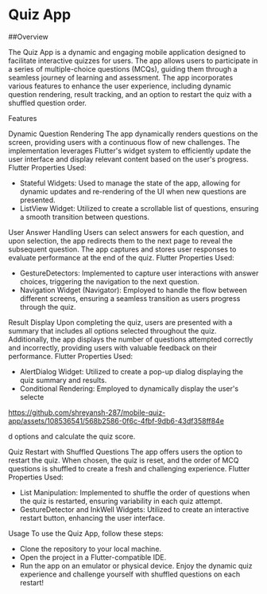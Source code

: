 # Quiz App
##Overview

The Quiz App is a dynamic and engaging mobile application designed to facilitate interactive quizzes for users. The app allows users to participate in a series of multiple-choice questions (MCQs), guiding them through a seamless journey of learning and assessment. The app incorporates various features to enhance the user experience, including dynamic question rendering, result tracking, and an option to restart the quiz with a shuffled question order.

Features

Dynamic Question Rendering
The app dynamically renders questions on the screen, providing users with a continuous flow of new challenges. The implementation leverages Flutter's widget system to efficiently update the user interface and display relevant content based on the user's progress.
Flutter Properties Used:
- Stateful Widgets: Used to manage the state of the app, allowing for dynamic updates and re-rendering of the UI when new questions are presented.
- ListView Widget: Utilized to create a scrollable list of questions, ensuring a smooth transition between questions.

User Answer Handling
Users can select answers for each question, and upon selection, the app redirects them to the next page to reveal the subsequent question. The app captures and stores user responses to evaluate performance at the end of the quiz.
Flutter Properties Used:
- GestureDetectors: Implemented to capture user interactions with answer choices, triggering the navigation to the next question.
- Navigation Widget (Navigator): Employed to handle the flow between different screens, ensuring a seamless transition as users progress through the quiz.

Result Display
Upon completing the quiz, users are presented with a summary that includes all options selected throughout the quiz. Additionally, the app displays the number of questions attempted correctly and incorrectly, providing users with valuable feedback on their performance.
Flutter Properties Used:
- AlertDialog Widget: Utilized to create a pop-up dialog displaying the quiz summary and results.
- Conditional Rendering: Employed to dynamically display the user's selecte

https://github.com/shreyansh-287/mobile-quiz-app/assets/108536541/568b2586-0f6c-4fbf-9db6-43df358ff84e

d options and calculate the quiz score.

Quiz Restart with Shuffled Questions
The app offers users the option to restart the quiz. When chosen, the quiz is reset, and the order of MCQ questions is shuffled to create a fresh and challenging experience.
Flutter Properties Used:
- List Manipulation: Implemented to shuffle the order of questions when the quiz is restarted, ensuring variability in each quiz attempt.
- GestureDetector and InkWell Widgets: Utilized to create an interactive restart button, enhancing the user interface.

Usage
To use the Quiz App, follow these steps:
- Clone the repository to your local machine.
- Open the project in a Flutter-compatible IDE.
- Run the app on an emulator or physical device.
Enjoy the dynamic quiz experience and challenge yourself with shuffled questions on each restart!
